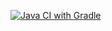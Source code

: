 [![Java CI with Gradle](https://github.com/Anest2023/patternshw/actions/workflows/main.yml/badge.svg)](https://github.com/Anest2023/patternshw/actions/workflows/main.yml)

